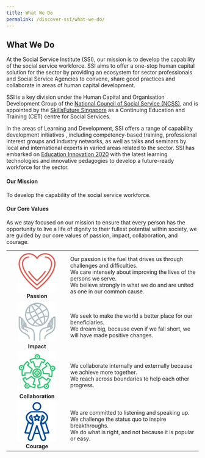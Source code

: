 ```yaml
---
title: What We Do
permalink: /discover-ssi/what-we-do/
---
```


## What We Do

At the Social Service Institute (SSI), our mission is to develop the capability of the social service workforce. SSI aims to offer a one-stop human capital solution for the sector by providing an ecosystem for sector professionals and Social Service Agencies to convene, share good practices and collaborate in areas of human capital development.  
  
SSI is a key division under the Human Capital and Organisation Development Group of the [National Council of Social Service (NCSS)](http://www.ncss.gov.sg/ "NCSS Homepage"), and is appointed by the [SkillsFuture Singapore](http://www.skillsfuture.sg/ "SkillsFuture Homepage") as a Continuing Education and Training (CET) centre for Social Services.

In the areas of Learning and Development, SSI offers a range of capability development initiatives , including competency-based training, professional interest groups and industry networks, as well as talks and seminars by local and international experts in varied areas related to the sector. SSI has embarked on [Education Innovation 2020](/initiatives/education-innovation-2020/) with the latest learning technologies and innovative pedagogies to develop a future-ready workforce for the sector.  

#### Our Mission
To develop the capability of the social service workforce.  
  
#### Our Core Values
As we stay focused on our mission to ensure that every person has the opportunity to live a life of dignity to their fullest potential within society, we are guided by our core values of passion, impact, collaboration, and courage.  


|| |
|:-------:|:--------|
|![Passion](/images/passion.jpg) **Passion**  |  Our passion is the fuel that drives us through challenges and difficulties. <br/> We care intensely about improving the lives of the persons we serve.  <br/> We believe strongly in what we do and are united as one in our common cause.  |
|![Impact](/images/impact.jpg) **Impact**  | We seek to make the world a better place for our beneficiaries. <br/> We dream big, because even if we fall short, we will have made positive changes.  |
|![Collaboration](/images/collaboration.jpg) **Collaboration** |We collaborate internally and externally because we achieve more together. <br/> We reach across boundaries to help each other progress.|
|![Courage](/images/courage.jpg) **Courage** |We are committed to listening and speaking up. <br/> We challenge the status quo to inspire breakthroughs.  <br/> We do what is right, and not because it is popular or easy.|



